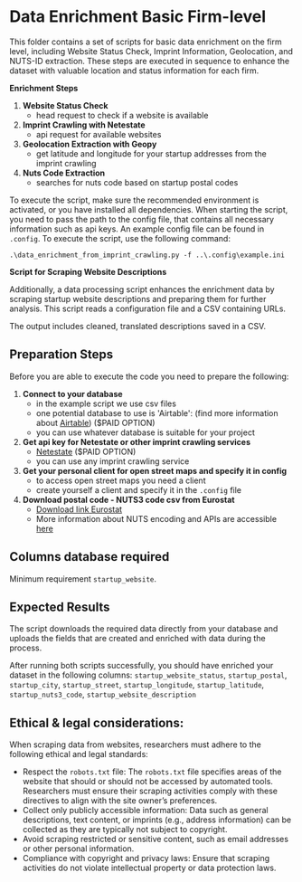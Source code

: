 # Data Enrichment Basic Firm-level

This folder contains a set of scripts for basic data enrichment on the firm level, including Website Status Check, Imprint Information, Geolocation, and NUTS-ID extraction. These steps are executed in sequence to enhance the dataset with valuable location and status information for each firm.

**Enrichment Steps**

1. **Website Status Check**
   - head request to check if a website is available
2. **Imprint Crawling with Netestate**
   - api request for available websites
3. **Geolocation Extraction with Geopy**
   - get latitude and longitude for your startup addresses from the imprint crawling
4. **Nuts Code Extraction**
   - searches for nuts code based on startup postal codes

To execute the script, make sure the recommended environment is activated, or you have installed all dependencies.
When starting the script, you need to pass the path to the config file, that contains all necessary information such as api keys.
An example config file can be found in `.config`. To execute the script, use the following command:
````
.\data_enrichment_from_imprint_crawling.py -f ..\.config\example.ini
````

**Script for Scraping Website Descriptions**

Additionally, a data processing script enhances the enrichment data by scraping startup website descriptions and preparing them for further analysis. This script reads a configuration file and a CSV containing URLs.

The output includes cleaned, translated descriptions saved in a CSV.

## Preparation Steps
Before you are able to execute the code you need to prepare the following:
1. **Connect to your database**
   - in the example script we use csv files
   - one potential database to use is 'Airtable': (find more information about [Airtable](https://www.airtable.com/)) ($PAID OPTION)
   - you can use whatever database is suitable for your project
3. **Get api key for Netestate or other imprint crawling services**
   - [Netestate](https://www.netestate.de/) ($PAID OPTION)
   - you can use any imprint crawling service
4. **Get your personal client for open street maps and specify it in config**
   - to access open street maps you need a client
   - create yourself a client and specify it in the `.config` file
5. **Download postal code - NUTS3 code csv from Eurostat**
   - [Download link Eurostat](https://gisco-services.ec.europa.eu/tercet/flat-files)
   - More information about NUTS encoding and APIs are accessible [here](https://gisco-services.ec.europa.eu/distribution/v2/nuts/download/)

## Columns database required
Minimum requirement `startup_website`.


## Expected Results
The script downloads the required data directly from your database and uploads the fields that are created and enriched with data during the process. 

After running both scripts successfully, you should have enriched your dataset in the following columns:
 `startup_website_status`, `startup_postal`, `startup_city`, `startup_street`, `startup_longitude`, `startup_latitude`, `startup_nuts3_code`,  `startup_website_description`


 ## Ethical & legal considerations:
When scraping data from websites, researchers must adhere to the following ethical and legal standards:
- Respect the `robots.txt` file: The `robots.txt` file specifies areas of the website that should or should not be accessed by automated tools. Researchers must ensure their scraping activities comply with these directives to align with the site owner’s preferences.
- Collect only publicly accessible information: Data such as general descriptions, text content, or imprints (e.g., address information) can be collected as they are typically not subject to copyright.
- Avoid scraping restricted or sensitive content, such as email addresses or other personal information.
- Compliance with copyright and privacy laws: Ensure that scraping activities do not violate intellectual property or data protection laws.

